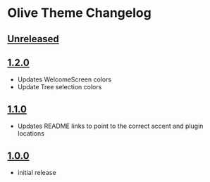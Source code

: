 # Olive Theme Changelog

## [Unreleased]

## [1.2.0]

- Updates WelcomeScreen colors
- Update Tree selection colors

## [1.1.0]

- Updates README links to point to the correct accent and plugin locations

## [1.0.0]

- initial release

[Unreleased]: https://github.com/JoshMcRose/intellij-olive-theme/compare/v1.2.0...HEAD
[1.2.0]: https://github.com/JoshMcRose/intellij-olive-theme/compare/v1.1.0...v1.2.0
[1.1.0]: https://github.com/JoshMcRose/intellij-olive-theme/compare/v1.0.0...v1.1.0
[1.0.0]: https://github.com/JoshMcRose/intellij-olive-theme/commits/v1.0.0